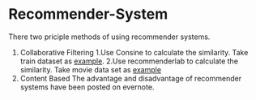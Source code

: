 # Recommender-System
  There two priciple methods of using recommender systems. 
  1. Collaborative Filtering 
  1.Use Consine to calculate the similarity. Take train dataset as [example](https://github.com/Alexzhibin/Recommender-System/blob/master/train.R). 
  2.Use recommenderlab to calculate the similarity. Take movie data set as [example](https://github.com/Alexzhibin/Recommender-System/blob/master/Movie_rating_case.R)
  2. Content Based 
  The advantage and disadvantage of recommender systems have been posted on evernote. 

